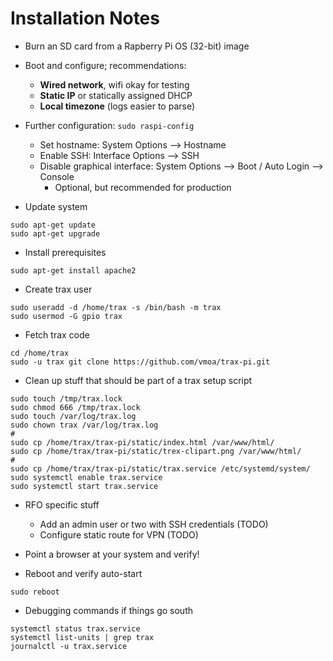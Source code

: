 # Installation Notes

* Burn an SD card from a Rapberry Pi OS (32-bit) image

* Boot and configure; recommendations:
  * **Wired network**, wifi okay for testing
  * **Static IP** or statically assigned DHCP
  * **Local timezone** (logs easier to parse)

* Further configuration: `sudo raspi-config`
  * Set hostname: System Options --> Hostname
  * Enable SSH: Interface Options --> SSH
  * Disable graphical interface: System Options --> Boot / Auto Login --> Console
    * Optional, but recommended for production

* Update system
```
sudo apt-get update
sudo apt-get upgrade
```

* Install prerequisites
```
sudo apt-get install apache2
```

* Create trax user
```
sudo useradd -d /home/trax -s /bin/bash -m trax
sudo usermod -G gpio trax
```

* Fetch trax code
```
cd /home/trax
sudo -u trax git clone https://github.com/vmoa/trax-pi.git
```

* Clean up stuff that should be part of a trax setup script
```
sudo touch /tmp/trax.lock 
sudo chmod 666 /tmp/trax.lock 
sudo touch /var/log/trax.log
sudo chown trax /var/log/trax.log
#
sudo cp /home/trax/trax-pi/static/index.html /var/www/html/
sudo cp /home/trax/trax-pi/static/trex-clipart.png /var/www/html/
#
sudo cp /home/trax/trax-pi/static/trax.service /etc/systemd/system/
sudo systemctl enable trax.service
sudo systemctl start trax.service
```

* RFO specific stuff
  * Add an admin user or two with SSH credentials (TODO)
  * Configure static route for VPN (TODO)

* Point a browser at your system and verify!

* Reboot and verify auto-start
```
sudo reboot
```

* Debugging commands if things go south
```
systemctl status trax.service
systemctl list-units | grep trax
journalctl -u trax.service
```
